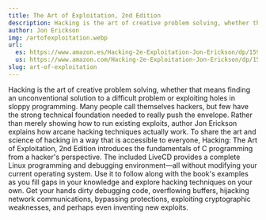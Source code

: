 ```yaml
---
title: The Art of Exploitation, 2nd Edition
description: Hacking is the art of creative problem solving, whether that means finding an unconventional solution to a difficult problem.
author: Jon Erickson
img: /artofexploitation.webp
url:
  es: https://www.amazon.es/Hacking-2e-Exploitation-Jon-Erickson/dp/1593271441
  us: https://www.amazon.com/Hacking-2e-Exploitation-Jon-Erickson/dp/1593271441
slug: art-of-exploitation
---
```


Hacking is the art of creative problem solving, whether that means finding an unconventional solution to a difficult problem or exploiting holes in sloppy programming. Many people call themselves hackers, but few have the strong technical foundation needed to really push the envelope.
Rather than merely showing how to run existing exploits, author Jon Erickson explains how arcane hacking techniques actually work. To share the art and science of hacking in a way that is accessible to everyone, Hacking: The Art of Exploitation, 2nd Edition introduces the fundamentals of C programming from a hacker's perspective.
The included LiveCD provides a complete Linux programming and debugging environment—all without modifying your current operating system. Use it to follow along with the book's examples as you fill gaps in your knowledge and explore hacking techniques on your own. Get your hands dirty debugging code, overflowing buffers, hijacking network communications, bypassing protections, exploiting cryptographic weaknesses, and perhaps even inventing new exploits.
